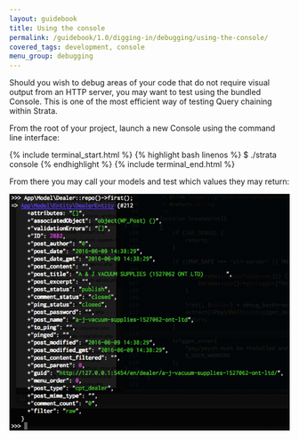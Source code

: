 ```yaml
---
layout: guidebook
title: Using the console
permalink: /guidebook/1.0/digging-in/debugging/using-the-console/
covered_tags: development, console
menu_group: debugging
---
```


Should you wish to debug areas of your code that do not require visual output from an HTTP server, you may want to test using the bundled Console. This is one of the most efficient way of testing Query chaining within Strata.

From the root of your project, launch a new Console using the command line interface:

{% include terminal_start.html %}
{% highlight bash linenos %}
$ ./strata console
{% endhighlight %}
{% include terminal_end.html %}

From there you may call your models and test which values they may return:

![Console to test queries](/assets/images/console-sample.png)
